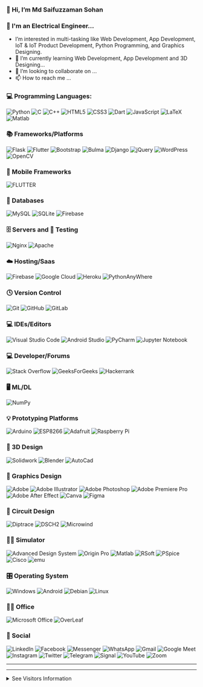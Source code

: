 ### 👋 Hi, I’m Md Saifuzzaman Sohan
### 👀 I'm an Electrical Engineer...
- I’m interested in multi-tasking like Web Development, App Development, IoT & IoT Product Development, Python Programming, and Graphics Designing.
- 🌱 I’m currently learning Web Development, App Development and 3D Designing...
- 💞️ I’m looking to collaborate on ...
- 📫 How to reach me ...

<!---
MSSohan/MSSohan is a ✨ special ✨ repository because its `README.md` (this file) appears on your GitHub profile.
You can click the Preview link to take a look at your changes.
--->

### 💻 Programming Languages:
![Python](https://img.shields.io/badge/python-3670A0?style=for-the-badge&logo=python&logoColor=ffdd54)
![C](https://img.shields.io/badge/c-%2300599C.svg?style=for-the-badge&logo=c&logoColor=white)
![C++](https://img.shields.io/badge/c++-%2300599C.svg?style=for-the-badge&logo=c%2B%2B&logoColor=white)
![HTML5](https://img.shields.io/badge/html5-%23E34F26.svg?style=for-the-badge&logo=html5&logoColor=white)
![CSS3](https://img.shields.io/badge/css3-%231572B6.svg?style=for-the-badge&logo=css3&logoColor=white)
![Dart](https://img.shields.io/badge/dart-%230175C2.svg?style=for-the-badge&logo=dart&logoColor=white)
![JavaScript](https://img.shields.io/badge/javascript-%23323330.svg?style=for-the-badge&logo=javascript&logoColor=%23F7DF1E)
![LaTeX](https://img.shields.io/badge/latex-%23008080.svg?style=for-the-badge&logo=latex&logoColor=white)
![Matlab](https://img.shields.io/badge/Matlab-000000?style=for-the-badge&logo&logoColor=white)

### 📚 Frameworks/Platforms
![Flask](https://img.shields.io/badge/flask-%23000.svg?style=for-the-badge&logo=flask&logoColor=white)
![Flutter](https://img.shields.io/badge/Flutter-%2302569B.svg?style=for-the-badge&logo=Flutter&logoColor=white)
![Bootstrap](https://img.shields.io/badge/bootstrap-%23563D7C.svg?style=for-the-badge&logo=bootstrap&logoColor=white)
![Bulma](https://img.shields.io/badge/bulma-00D0B1?style=for-the-badge&logo=bulma&logoColor=white)
![Django](https://img.shields.io/badge/django-%23092E20.svg?style=for-the-badge&logo=django&logoColor=white)
![jQuery](https://img.shields.io/badge/jquery-%230769AD.svg?style=for-the-badge&logo=jquery&logoColor=white)
![WordPress](https://img.shields.io/badge/WordPress-%23117AC9.svg?style=for-the-badge&logo=WordPress&logoColor=white)
![OpenCV](https://img.shields.io/badge/opencv-%23white.svg?style=for-the-badge&logo=opencv&logoColor=white)

### 📱 Mobile Frameworks
![FLUTTER](https://img.shields.io/badge/Flutter-02569B?style=for-the-badge&logo=flutter&logoColor=white)

### 💾 Databases
![MySQL](https://img.shields.io/badge/mysql-%2300f.svg?style=for-the-badge&logo=mysql&logoColor=white)
![SQLite](https://img.shields.io/badge/sqlite-%2307405e.svg?style=for-the-badge&logo=sqlite&logoColor=white)
![Firebase](https://img.shields.io/badge/Firebase-039BE5?style=for-the-badge&logo=Firebase&logoColor=white)

### 🗄️ Servers and 🧪 Testing
![Nginx](https://img.shields.io/badge/nginx-%23009639.svg?style=for-the-badge&logo=nginx&logoColor=white)
![Apache](https://img.shields.io/badge/apache-%23D42029.svg?style=for-the-badge&logo=apache&logoColor=white)

### ☁️ Hosting/Saas
![Firebase](https://img.shields.io/badge/firebase-%23039BE5.svg?style=for-the-badge&logo=firebase)
![Google Cloud](https://img.shields.io/badge/GoogleCloud-%234285F4.svg?style=for-the-badge&logo=google-cloud&logoColor=white)
![Heroku](https://img.shields.io/badge/heroku-%23430098.svg?style=for-the-badge&logo=heroku&logoColor=white)
![PythonAnyWhere](https://img.shields.io/badge/pythonanywhere-000000?style=for-the-badge&logo&logoColor=white)

### 🕓 Version Control
![Git](https://img.shields.io/badge/git-%23F05033.svg?style=for-the-badge&logo=git&logoColor=white)
![GitHub](https://img.shields.io/badge/github-%23121011.svg?style=for-the-badge&logo=github&logoColor=white)
![GitLab](https://img.shields.io/badge/gitlab-%23181717.svg?style=for-the-badge&logo=gitlab&logoColor=white)

### 💻 IDEs/Editors
![Visual Studio Code](https://img.shields.io/badge/Visual%20Studio%20Code-0078d7.svg?style=for-the-badge&logo=visual-studio-code&logoColor=white)
![Android Studio](https://img.shields.io/badge/Android%20Studio-3DDC84.svg?style=for-the-badge&logo=android-studio&logoColor=white)
![PyCharm](https://img.shields.io/badge/pycharm-143?style=for-the-badge&logo=pycharm&logoColor=black&color=black&labelColor=green)
![Jupyter Notebook](https://img.shields.io/badge/jupyter-%23FA0F00.svg?style=for-the-badge&logo=jupyter&logoColor=white)

### 💻 Developer/Forums
![Stack Overflow](https://img.shields.io/badge/-Stackoverflow-FE7A16?style=for-the-badge&logo=stack-overflow&logoColor=white)
![GeeksForGeeks](https://img.shields.io/badge/geeksforgeeks-2F8D46?style=for-the-badge&logo=geeksforgeeks&logoColor=white)
![Hackerrank](https://img.shields.io/badge/-Hackerrank-2EC866?style=for-the-badge&logo=HackerRank&logoColor=white)

### 🖥️ ML/DL
![NumPy](https://img.shields.io/badge/numpy-%23013243.svg?style=for-the-badge&logo=numpy&logoColor=white)

### 💡 Prototyping Platforms
![Arduino](https://img.shields.io/badge/-Arduino-00979D?style=for-the-badge&logo=Arduino&logoColor=white)
![ESP8266](https://img.shields.io/badge/ESP8266-000000?style=for-the-badge&logo=esphome&logoColor=white)
![Adafruit](https://img.shields.io/badge/adafruit-000000?style=for-the-badge&logo=adafruit&logoColor=white)
![Raspberry Pi](https://img.shields.io/badge/-RaspberryPi-C51A4A?style=for-the-badge&logo=Raspberry-Pi)

### 🎨 3D Design
![Solidwork](https://img.shields.io/badge/SolidWork-000000?style=for-the-badge&logo&logoColor=white)
![Blender](https://img.shields.io/badge/blender-%23F5792A.svg?style=for-the-badge&logo=blender&logoColor=white)
![AutoCad](https://img.shields.io/badge/autocad-000000?style=for-the-badge&logo=autodesk&logoColor=white)

### 🎨 Graphics Design
![Adobe](https://img.shields.io/badge/adobe-%23FF0000.svg?style=for-the-badge&logo=adobe&logoColor=white)
![Adobe Illustrator](https://img.shields.io/badge/adobe%20illustrator-%23FF9A00.svg?style=for-the-badge&logo=adobe%20illustrator&logoColor=white)
![Adobe Photoshop](https://img.shields.io/badge/adobe%20photoshop-%2331A8FF.svg?style=for-the-badge&logo=adobe%20photoshop&logoColor=white)
![Adobe Premiere Pro](https://img.shields.io/badge/Adobe%20Premiere%20Pro-9999FF.svg?style=for-the-badge&logo=Adobe%20Premiere%20Pro&logoColor=white)
![Adobe After Effect](https://img.shields.io/badge/Adobe%20after%20affects-CF96FD?style=for-the-badge&logo=Adobe%20after%20effects&logoColor=393665)
![Canva](https://img.shields.io/badge/Canva-%2300C4CC.svg?style=for-the-badge&logo=Canva&logoColor=white)
![Figma](https://img.shields.io/badge/figma-%23F24E1E.svg?style=for-the-badge&logo=figma&logoColor=white)

### 🎨 Circuit Design
![Diptrace](https://img.shields.io/badge/Diptrace-2F8D46?style=for-the-badge&logo&logoColor=white)
![DSCH2](https://img.shields.io/badge/Dsch2-2F8FA6?style=for-the-badge&logo&logoColor=white)
![Microwind](https://img.shields.io/badge/microwind-2FBFA6?style=for-the-badge&logo&logoColor=white)

### 👩‍💻 Simulator
![Advanced Design System](https://img.shields.io/badge/advanced%20design%20system-F56C2D?style=for-the-badge&logo&logoColor=white)
![Origin Pro](https://img.shields.io/badge/origin%20pro-F56C2D?style=for-the-badge&logo&logoColor=white)
![Matlab](https://img.shields.io/badge/Matlab-000000?style=for-the-badge&logo&logoColor=white)
![RSoft](https://img.shields.io/badge/RSoft-00FFFF?style=for-the-badge&logo&logoColor=white)
![PSpice](https://img.shields.io/badge/pspice-000000?style=for-the-badge&logo&logoColor=white)
![Cisco](https://img.shields.io/badge/cisco-1BA0D7?style=for-the-badge&logo=cisco&logoColor=white)
![emu](https://img.shields.io/badge/emu-000000?style=for-the-badge&logo&logoColor=white)

### 🎛️ Operating System
![Windows](https://img.shields.io/badge/Windows-0078D6?style=for-the-badge&logo=windows&logoColor=white)
![Android](https://img.shields.io/badge/Android-3DDC84?style=for-the-badge&logo=android&logoColor=white)
![Debian](https://img.shields.io/badge/Debian-D70A53?style=for-the-badge&logo=debian&logoColor=white)
![Linux](https://img.shields.io/badge/Linux-FCC624?style=for-the-badge&logo=linux&logoColor=black)

### 👨‍💻 Office 
![Microsoft Office](https://img.shields.io/badge/Microsoft_Office-D83B01?style=for-the-badge&logo=microsoft-office&logoColor=white)
![OverLeaf](https://img.shields.io/badge/Overleaf-47A141?style=for-the-badge&logo=Overleaf&logoColor=white)

### 👨 Social
![LinkedIn](https://img.shields.io/badge/linkedin-%230077B5.svg?style=for-the-badge&logo=linkedin&logoColor=white)
![Facebook](https://img.shields.io/badge/Facebook-%231877F2.svg?style=for-the-badge&logo=Facebook&logoColor=white)
![Messenger](https://img.shields.io/badge/Messenger-00B2FF?style=for-the-badge&logo=messenger&logoColor=white)
![WhatsApp](https://img.shields.io/badge/WhatsApp-25D366?style=for-the-badge&logo=whatsapp&logoColor=white)
![Gmail](https://img.shields.io/badge/Gmail-D14836?style=for-the-badge&logo=gmail&logoColor=white)
![Google Meet](https://img.shields.io/badge/Google%20Meet-00897B?style=for-the-badge&logo=google-meet&logoColor=white)
![Instagram](https://img.shields.io/badge/Instagram-%23E4405F.svg?style=for-the-badge&logo=Instagram&logoColor=white)
![Twitter](https://img.shields.io/badge/Twitter-1DA1F2?style=for-the-badge&logo=twitter&logoColor=white)
![Telegram](https://img.shields.io/badge/Telegram-2CA5E0?style=for-the-badge&logo=telegram&logoColor=white)
![Signal](https://img.shields.io/badge/Signal-%23039BE5.svg?style=for-the-badge&logo=Signal&logoColor=white)
![YouTube](https://img.shields.io/badge/YouTube-%23FF0000.svg?style=for-the-badge&logo=YouTube&logoColor=white)
![Zoom](https://img.shields.io/badge/Zoom-2D8CFF?style=for-the-badge&logo=zoom&logoColor=white)

---

---
<details><summary>See Visitors Information</summary>
🎯 Counting of visitors to this page in this section started from June 06, 2023
<div><img src="https://profile-counter.glitch.me/MSSohan/count.svg" alt="Flag Counter" border="0"></div>
</details>

